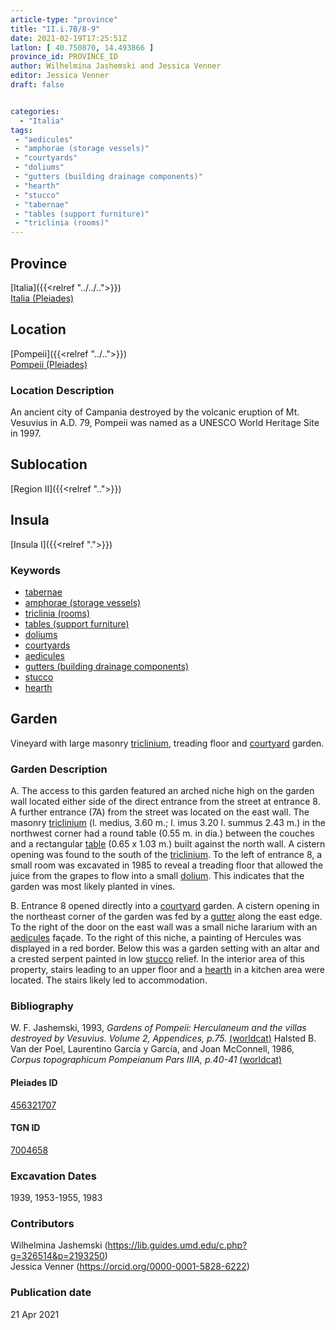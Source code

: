 ```yaml
---
article-type: "province"
title: "II.i.7B/8-9"
date: 2021-02-19T17:25:51Z
latlon: [ 40.750870, 14.493866 ]
province_id: PROVINCE_ID
author: Wilhelmina Jashemski and Jessica Venner
editor: Jessica Venner
draft: false


categories:
  - "Italia"
tags:
 - "aedicules"
 - "amphorae (storage vessels)"
 - "courtyards"
 - "doliums"
 - "gutters (building drainage components)"
 - "hearth"
 - "stucco"
 - "tabernae"
 - "tables (support furniture)"
 - "triclinia (rooms)"
---
```


## Province
[Italia]({{<relref "../../..">}}) \
[Italia (Pleiades)](https://pleiades.stoa.org/places/1052)

## Location
[Pompeii]({{<relref "../..">}}) \
[Pompeii (Pleiades)](https://pleiades.stoa.org/places/433032)


### Location Description
An ancient city of Campania destroyed by the volcanic eruption of Mt. Vesuvius in A.D. 79, Pompeii was named as a UNESCO World Heritage Site in 1997.

## Sublocation
[Region II]({{<relref "..">}})
## Insula
[Insula I]({{<relref ".">}})

### Keywords
 - [tabernae](http://www.getty.edu/vow/AATFullDisplay?find=tabernae&logic=AND&note=&english=N&prev_page=1&subjectid=300005366)
 - [amphorae (storage vessels)](http://vocab.getty.edu/page/aat/300148696)
 - [triclinia (rooms)](http://vocab.getty.edu/page/aat/300004359)
 - [tables (support furniture)](http://vocab.getty.edu/page/aat/300039548)
 - [doliums](http://vocab.getty.edu/page/aat/300400601)
 - [courtyards](http://vocab.getty.edu/page/aat/300004095)
 - [aedicules](http://vocab.getty.edu/page/aat/300002574)
 - [gutters (building drainage components)](http://vocab.getty.edu/page/aat/300052565)
 - [stucco](http://vocab.getty.edu/page/aat/300014966)
 - [hearth](http://vocab.getty.edu/page/aat/300003990)


## Garden
Vineyard with large masonry [triclinium](http://vocab.getty.edu/page/aat/300004359), treading floor and [courtyard](http://vocab.getty.edu/page/aat/300004095) garden.

### Garden Description
A. The access to this garden featured an arched niche high on the garden wall located either side of the direct entrance from the street at entrance 8. A further entrance (7A) from the street was located on the east wall. The masonry [triclinium](http://vocab.getty.edu/page/aat/300004359) (l. medius, 3.60 m.; l. imus 3.20 l. summus 2.43 m.) in the northwest corner had a round table (0.55 m. in dia.) between the couches and a rectangular [table](http://vocab.getty.edu/page/aat/300039548) (0.65 x 1.03 m.) built against the north wall. A cistern opening was found to the south of the [triclinium](http://vocab.getty.edu/page/aat/300004359). To the left of entrance 8, a small room was excavated in 1985 to reveal a treading floor that allowed the juice from the grapes to flow into a small [dolium](http://vocab.getty.edu/page/aat/300400601). This indicates that the garden was most likely planted in vines.

B. Entrance 8 opened directly into a [courtyard](http://vocab.getty.edu/page/aat/300004095) garden. A cistern opening in the northeast corner of the garden was fed by a [gutter](http://vocab.getty.edu/page/aat/300052565) along the east edge. To the right of the door on the east wall was a small niche lararium with an [aedicules](http://vocab.getty.edu/page/aat/300002574) façade. To the right of this niche, a painting of Hercules was displayed in a red border. Below this was a garden setting with an altar and a crested serpent painted in low [stucco](http://www.getty.edu/vow/AATFullDisplay?find=stucco&logic=AND&note=&english=N&prev_page=1&subjectid=300014966) relief. In the interior area of this property, stairs leading to an upper floor and a [hearth](http://vocab.getty.edu/page/aat/300003990) in a kitchen area were located. The stairs likely led to accommodation.



### Bibliography
W. F. Jashemski, 1993, *Gardens of Pompeii: Herculaneum and the villas destroyed by Vesuvius. Volume 2, Appendices, p.75.* [(worldcat)](https://www.worldcat.org/title/gardens-of-pompeii-herculaneum-and-the-villas-destroyed-by-vesuvius-volume-2-appendices/oclc/222353569)
Halsted B. Van der Poel, Laurentino García y García, and Joan McConnell, 1986, *Corpus topographicum Pompeianum Pars IIIA, p.40-41* [(worldcat)](https://www.worldcat.org/title/corpus-topographicum-pompeianum/oclc/8667821)


<!--#### Periodo ID-->

<!-- [PERIODO_ID](https://pleiades.stoa.org/places/PLEIADES_ID) -->

#### Pleiades ID
[456321707](https://pleiades.stoa.org/places/456321707)

#### TGN ID
[7004658](http://vocab.getty.edu/page/tgn/7004658)

###  Excavation Dates
1939, 1953-1955, 1983

### Contributors
Wilhelmina Jashemski (https://lib.guides.umd.edu/c.php?g=326514&p=2193250)  
Jessica Venner (https://orcid.org/0000-0001-5828-6222)


### Publication date

21 Apr 2021
<!-- Format: dd MONTH_NAME yyyy -->

<!-- DATE -->
